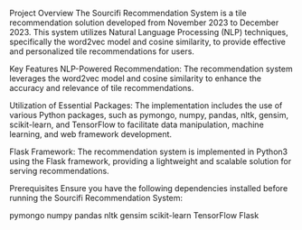 Project Overview
The Sourcifi Recommendation System is a tile recommendation solution developed from November 2023 to December 2023. This system utilizes Natural Language Processing (NLP) techniques, specifically the word2vec model and cosine similarity, to provide effective and personalized tile recommendations for users.

Key Features
NLP-Powered Recommendation: The recommendation system leverages the word2vec model and cosine similarity to enhance the accuracy and relevance of tile recommendations.

Utilization of Essential Packages: The implementation includes the use of various Python packages, such as pymongo, numpy, pandas, nltk, gensim, scikit-learn, and TensorFlow to facilitate data manipulation, machine learning, and web framework development.

Flask Framework: The recommendation system is implemented in Python3 using the Flask framework, providing a lightweight and scalable solution for serving recommendations.

Prerequisites
Ensure you have the following dependencies installed before running the Sourcifi Recommendation System:

pymongo
numpy
pandas
nltk
gensim
scikit-learn
TensorFlow
Flask
